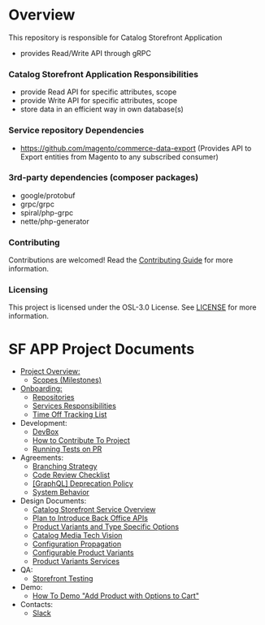 # Overview
This repository is responsible for Catalog Storefront Application
- provides Read/Write API through gRPC

### Catalog Storefront Application Responsibilities
- provide Read API for specific attributes, scope
- provide Write API for specific attributes, scope
- store data in an efficient way in own database(s)

### Service repository Dependencies 
- https://github.com/magento/commerce-data-export (Provides API to Export entities from Magento to any subscribed consumer)

### 3rd-party dependencies (composer packages)
- google/protobuf
- grpc/grpc
- spiral/php-grpc
- nette/php-generator

### Contributing
Contributions are welcomed! Read the [Contributing Guide](./CONTRIBUTING.md) for more information.

### Licensing
This project is licensed under the OSL-3.0 License. See [LICENSE](./LICENSE.md) for more information.

# SF APP Project Documents
* [Project Overview:](https://github.com/magento/catalog-storefront/blob/develop/dev/docs/home/Home.md)
  * [Scopes (Milestones)](https://github.com/magento/catalog-storefront/blob/develop/dev/docs/home/Milestones.md)
* [Onboarding:](https://github.com/magento/catalog-storefront/blob/develop/dev/docs/onboarding/Project-Onboarding.md)
   * [Repositories](https://github.com/magento/catalog-storefront/blob/develop/dev/docs/onboarding/Repositories.md)
   * [Services Responsibilities](https://github.com/magento/catalog-storefront/blob/develop/dev/docs/onboarding/Services-responsibilities.md)
   * [Time Off Tracking List](https://github.com/magento/catalog-storefront/blob/develop/dev/docs/onboarding/Time-Off-Tracking.md)
* Development:
   * [DevBox](https://github.com/magento/catalog-storefront/blob/develop/dev/docs/development/Local-Development.md)
   * [How to Contribute To Project](https://github.com/magento-commerce/catalog-storefront-ce/blob/develop/dev/docs/contribution/How-To-Contribute-To-Project.md)
   * [Running Tests on PR](https://github.com/magento/catalog-storefront/blob/develop/dev/docs/development/Running-tests-on-PR.md)
* Agreements:
   * [Branching Strategy](https://github.com/magento/catalog-storefront/blob/develop/dev/docs/projectAgreements/Branching-strategy.md)
   * [Code Review Checklist](https://github.com/magento/catalog-storefront/blob/develop/dev/docs/projectAgreements/Code-Review-checklist.md)
   * [[GraphQL] Deprecation Policy](https://github.com/magento/catalog-storefront/blob/develop/dev/docs/projectAgreements/[GraphQL]-Deprecation-policy.md)
   * [System Behavior](https://github.com/magento/catalog-storefront/blob/develop/dev/docs/projectAgreements/Behaviors-in-Eventually-Consistent-Distributed-System.md)
* Design Documents:
   * [Catalog Storefront Service Overview](https://github.com/magento/catalog-storefront/blob/develop/dev/docs/designDocuments/Catalog-Storefront-Service.md)
   * [Plan to Introduce Back Office APIs](https://github.com/magento/catalog-storefront/blob/develop/dev/docs/designDocuments/Plan-to-introduce-back-office-APIs.md)
   * [Product Variants and Type Specific Options](https://github.com/magento/catalog-storefront/blob/develop/dev/docs/designDocuments/Product-variants-and-type-specific-options.md)
   * [Catalog Media Tech Vision](https://github.com/magento/architecture/blob/master/design-documents/media/catalog-images.md)
   * [Configuration Propagation](https://github.com/magento/architecture/blob/master/design-documents/storefront/configuraiton-propagation.md)
   * [Configurable Product Variants](https://github.com/magento/catalog-storefront/blob/develop/dev/docs/designDocuments/Configurable-products-option-variants.md)
   * [Product Variants Services](https://github.com/magento/catalog-storefront/blob/develop/dev/docs/designDocuments/Product-Variants-services.md)
* QA:
   * [Storefront Testing](https://github.com/magento/catalog-storefront/blob/develop/dev/docs/qa/Storefront-Testing.md)
* Demo:
   * [How To Demo "Add Product with Options to Cart"](https://github.com/magento/catalog-storefront/blob/develop/dev/docs/demo/How-To-Demo-"Add-Product-with-Options-to-Cart".md)
* Contacts:
   * [Slack](https://magentocommeng.slack.com/archives/G0157R0PF3J)